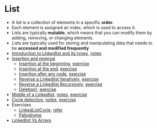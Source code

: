 # List
- A list is a collection of elements in a specific **order**. 
- Each element is assigned an index, which is used to access it.
- Lists are typically **mutable**, which means that you can modify them by adding, removing, or changing elements.
- Lists are typically used for storing and manipulating data that needs to be **accessed and modified frequently**
- [Introduction to Linkedlist and its types](lectures/IntroductionToLinkedListAndItsTypes.pdf), [notes](lectures/notes/IntroductionToLinkedListAndItsTypes.pdf)
- [Insertion and reversal](lectures/InsertionAndReversal.pdf)
  - [Insertion at the beginning](lectures/notes/InsertionAtTheBeginning.pdf), [exercise](exercises/InsertionAtTheBeginning.java)
  - [Insertion at the end](lectures/notes/InsertionAtTheEnd.pdf), [exercise](exercises/InsertionAtTheEnd.java)
  - [Insertion after any node](lectures/notes/InsertionAfterAnyNode.pdf), [exercise](exercises/InsertionAfterAnyNode.java)
  - [Reverse a Linkedlist Iteratively](lectures/notes/ReverseALinkedListIteratively.pdf), [exercise](exercises/ReverseALinkedListIteratively.java)
  - [Reverse a Linkedlist Recursively](lectures/notes/ReverseALinkedListRecursively.pdf), [exercise](exercises/ReverseALinkedListRecursively.java)
  - [Deletion](lectures/notes/Deletion.pdf)], [exercise](exercises/Deletion.java)
- [Middle of a Linkedlist](lectures/MiddleOfALinkedList.pdf), [notes](lectures/notes/MiddleOfALinkedList.pdf), [exercise](exercises/MiddleOfLinkedList.java)
- [Cycle detection](lectures/CycleDetection.pdf), [notes](lectures/notes/CycleDetection.pdf), [exercise](exercises/CycleDetection.java)
- Exercises
  - [LinkedListCycle](exercises/LinkedListCycle.java), [refer](https://stackoverflow.com/questions/2936213/how-does-finding-a-cycle-start-node-in-a-cycle-linked-list-work)
  - [Palindrome](exercises/Palindrome.java)
- [Linkedlist Vs Arrays](lectures/notes/LinkedlistVsArrays.pdf)